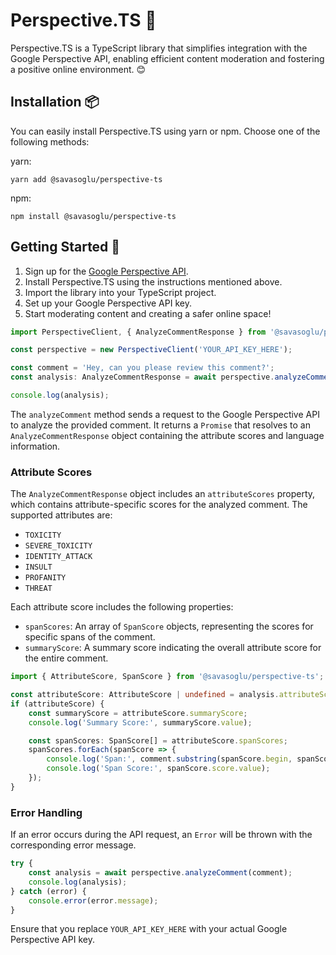 # Perspective.TS 🌟

Perspective.TS is a TypeScript library that simplifies integration with the Google Perspective API, enabling efficient content moderation and fostering a positive online environment. 😊

## Installation 📦

You can easily install Perspective.TS using yarn or npm. Choose one of the following methods:

yarn:

```shell
yarn add @savasoglu/perspective-ts
```

npm:

```shell
npm install @savasoglu/perspective-ts
```

## Getting Started 🚀

1. Sign up for the [Google Perspective API](https://www.perspectiveapi.com/).
2. Install Perspective.TS using the instructions mentioned above.
3. Import the library into your TypeScript project.
4. Set up your Google Perspective API key.
5. Start moderating content and creating a safer online space!

```typescript
import PerspectiveClient, { AnalyzeCommentResponse } from '@savasoglu/perspective-ts';

const perspective = new PerspectiveClient('YOUR_API_KEY_HERE');

const comment = 'Hey, can you please review this comment?';
const analysis: AnalyzeCommentResponse = await perspective.analyzeComment(comment);

console.log(analysis);
```

The `analyzeComment` method sends a request to the Google Perspective API to analyze the provided comment. It returns a `Promise` that resolves to an `AnalyzeCommentResponse` object containing the attribute scores and language information.

### Attribute Scores

The `AnalyzeCommentResponse` object includes an `attributeScores` property, which contains attribute-specific scores for the analyzed comment. The supported attributes are:

-   `TOXICITY`
-   `SEVERE_TOXICITY`
-   `IDENTITY_ATTACK`
-   `INSULT`
-   `PROFANITY`
-   `THREAT`

Each attribute score includes the following properties:

-   `spanScores`: An array of `SpanScore` objects, representing the scores for specific spans of the comment.
-   `summaryScore`: A summary score indicating the overall attribute score for the entire comment.

```typescript
import { AttributeScore, SpanScore } from '@savasoglu/perspective-ts';

const attributeScore: AttributeScore | undefined = analysis.attributeScores.TOXICITY;
if (attributeScore) {
	const summaryScore = attributeScore.summaryScore;
	console.log('Summary Score:', summaryScore.value);

	const spanScores: SpanScore[] = attributeScore.spanScores;
	spanScores.forEach(spanScore => {
		console.log('Span:', comment.substring(spanScore.begin, spanScore.end));
		console.log('Span Score:', spanScore.score.value);
	});
}
```

### Error Handling

If an error occurs during the API request, an `Error` will be thrown with the corresponding error message.

```typescript
try {
	const analysis = await perspective.analyzeComment(comment);
	console.log(analysis);
} catch (error) {
	console.error(error.message);
}
```

Ensure that you replace `YOUR_API_KEY_HERE` with your actual Google Perspective API key.

